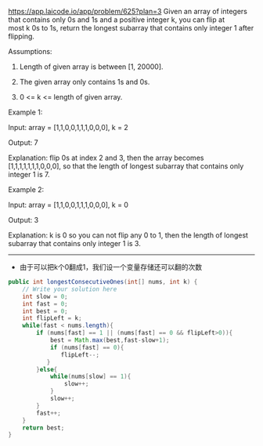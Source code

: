 https://app.laicode.io/app/problem/625?plan=3
Given an array of integers that contains only 0s and 1s and a positive integer k, you can flip at most k 0s to 1s, return the longest subarray that contains only integer 1 after flipping.

Assumptions:

1. Length of given array is between [1, 20000].

2. The given array only contains 1s and 0s.

3. 0 <= k <= length of given array.

Example 1:

Input: array = [1,1,0,0,1,1,1,0,0,0], k = 2

Output: 7

Explanation: flip 0s at index 2 and 3, then the array becomes [1,1,1,1,1,1,1,0,0,0], so that the length of longest subarray that contains only integer 1 is 7.

Example 2:

Input: array = [1,1,0,0,1,1,1,0,0,0], k = 0

Output: 3

Explanation: k is 0 so you can not flip any 0 to 1, then the length of longest subarray that contains only integer 1 is 3.
***
- 由于可以把k个0翻成1，我们设一个变量存储还可以翻的次数

```java
public int longestConsecutiveOnes(int[] nums, int k) {  
    // Write your solution here  
    int slow = 0;  
    int fast = 0;  
    int best = 0;  
    int flipLeft = k;  
    while(fast < nums.length){  
        if (nums[fast] == 1 || (nums[fast] == 0 && flipLeft>0)){  
            best = Math.max(best,fast-slow+1);  
            if (nums[fast] == 0){  
               flipLeft--;  
           }  
        }else{  
            while(nums[slow] == 1){  
                slow++;  
            }  
            slow++;  
        }  
        fast++;  
    }  
    return best;  
}
```